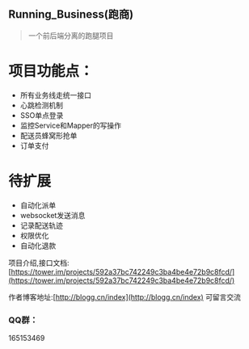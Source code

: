 ## Running_Business(跑商)

>一个前后端分离的跑腿项目

# 项目功能点：
* 所有业务线走统一接口
* 心跳检测机制
* SSO单点登录
* 监控Service和Mapper的写操作
* 配送员蜂窝形抢单
* 订单支付

# 待扩展
* 自动化派单
* websocket发送消息
* 记录配送轨迹
* 权限优化
* 自动化退款

项目介绍,接口文档:[https://tower.im/projects/592a37bc742249c3ba4be4e72b9c8fcd/](https://tower.im/projects/592a37bc742249c3ba4be4e72b9c8fcd/)

作者博客地址:[http://blogg.cn/index](http://blogg.cn/index) 可留言交流

### QQ群：

165153469